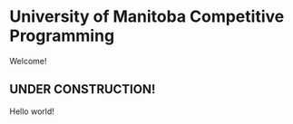 # University of Manitoba Competitive Programming
Welcome!


## **UNDER CONSTRUCTION!**
Hello world!
